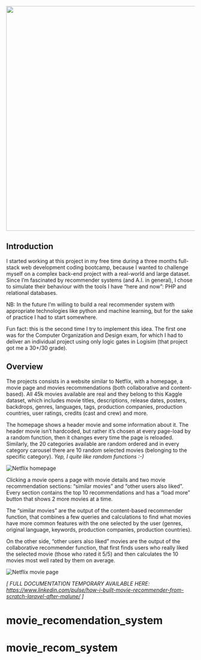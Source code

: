 <p align="center"><img src="https://user-images.githubusercontent.com/63505124/136289801-1d609d46-2986-4908-9476-bb29e0f0aab1.png" width="600"></p>

## Introduction

I started working at this project in my free time during a three months full-stack web development coding bootcamp, because I wanted to challenge myself on a complex back-end project with a real-world and large dataset. Since I’m fascinated by recommender systems (and A.I. in general), I chose to simulate their behaviour with the tools I have “here and now”: PHP and relational databases.

NB: In the future I’m willing to build a real recommender system with appropriate technologies like python and machine learning, but for the sake of practice I had to start somewhere.

Fun fact: this is the second time I try to implement this idea. The first one was for the Computer Organization and Design exam, for which I had to deliver an individual project using only logic gates in Logisim (that project got me a 30+/30 grade).

## Overview

The projects consists in a website similar to Netflix, with a homepage, a movie page and movies recommendations (both collaborative and content-based). All 45k movies available are real and they belong to this Kaggle dataset, which includes movie titles, descriptions, release dates, posters, backdrops, genres, languages, tags, production companies, production countries, user ratings, credits (cast and crew) and more.

The homepage shows a header movie and some information about it. The header movie isn’t hardcoded, but rather it’s chosen at every page-load by a random function, then it changes every time the page is reloaded.
Similarly, the 20 categories available are random ordered and in every category carousel there are 10 random selected movies (belonging to the specific category).
<i>Yep, I quite like random functions :-)</i>

![Netflix homepage](https://user-images.githubusercontent.com/63505124/136290134-2abcbdad-5fd3-4cad-ba7d-716bd85ae1c9.png)

Clicking a movie opens a page with movie details and two movie recommendation sections: “similar movies” and “other users also liked”. Every section contains the top 10 recommendations and has a “load more” button that shows 2 more movies at a time.

The “similar movies” are the output of the content-based recommender function, that combines a few queries and calculations to find what movies have more common features with the one selected by the user (genres, original language, keywords, production companies, production countries).

On the other side, “other users also liked” movies are the output of the collaborative recommender function, that first finds users who really liked the selected movie (those who rated it 5/5) and then calculates the 10 movies most well rated by them on average. 

![Netflix movie page](https://user-images.githubusercontent.com/63505124/136290222-4087f1a1-8649-42d6-871a-3713b7303e08.png)



<i>[ FULL DOCUMENTATION TEMPORARY AVAILABLE HERE: https://www.linkedin.com/pulse/how-i-built-movie-recommender-from-scratch-laravel-after-malune/ ]</i>
# movie_recomendation_system
# movie_recom_system
